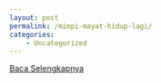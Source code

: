 ```yaml
---
layout: post
permalink: /mimpi-mayat-hidup-lagi/
categories:
    - Uncategorized
---
```


[Baca Selengkapnya](/03)